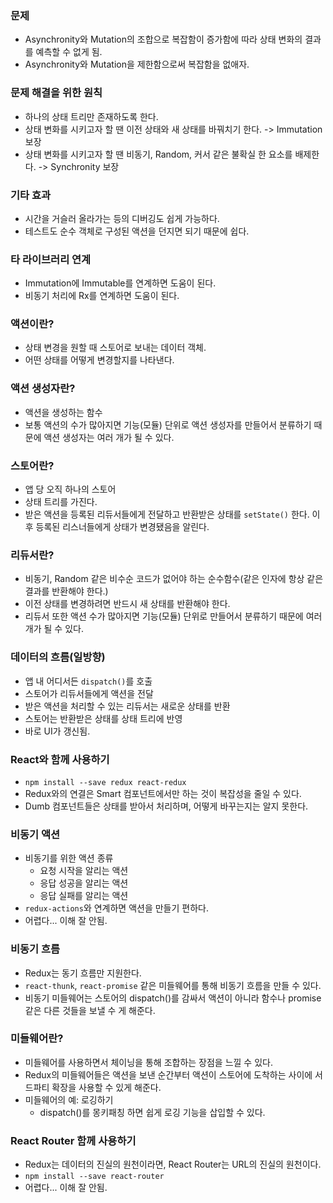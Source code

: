 ### 문제
- Asynchronity와 Mutation의 조합으로 복잡함이 증가함에 따라 상태 변화의 결과를 예측할 수 없게 됨.
- Asynchronity와 Mutation을 제한함으로써 복잡함을 없애자.

### 문제 해결을 위한 원칙
- 하나의 상태 트리만 존재하도록 한다.
- 상태 변화를 시키고자 할 땐 이전 상태와 새 상태를 바꿔치기 한다. -> Immutation 보장
- 상태 변화를 시키고자 할 땐 비동기, Random, 커서 같은 불확실 한 요소를 배제한다. -> Synchronity 보장

### 기타 효과
- 시간을 거슬러 올라가는 등의 디버깅도 쉽게 가능하다.
- 테스트도 순수 객체로 구성된 액션을 던지면 되기 때문에 쉽다.

### 타 라이브러리 연계
- Immutation에 Immutable를 연계하면 도움이 된다.
- 비동기 처리에 Rx를 연계하면 도움이 된다.

### 액션이란?
- 상태 변경을 원할 때 스토어로 보내는 데이터 객체.
- 어떤 상태를 어떻게 변경할지를 나타낸다.

### 액션 생성자란?
- 액션을 생성하는 함수
- 보통 액션의 수가 많아지면 기능(모듈) 단위로 액션 생성자를 만들어서 분류하기 때문에 액션 생성자는 여러 개가 될 수 있다.

### 스토어란?
- 앱 당 오직 하나의 스토어
- 상태 트리를 가진다.
- 받은 액션을 등록된 리듀서들에게 전달하고 반환받은 상태를 ```setState()``` 한다. 이후 등록된 리스너들에게 상태가 변경됐음을 알린다.

### 리듀서란?
- 비동기, Random 같은 비수순 코드가 없어야 하는 순수함수(같은 인자에 항상 같은 결과를 반환해야 한다.)
- 이전 상태를 변경하려면 반드시 새 상태를 반환해야 한다.
- 리듀서 또한 액션 수가 많아지면 기능(모듈) 단위로 만들어서 분류하기 때문에 여러 개가 될 수 있다.

### 데이터의 흐름(일방향)
- 앱 내 어디서든 ```dispatch()```를 호출
- 스토어가 리듀서들에게 액션을 전달
- 받은 액션을 처리할 수 있는 리듀서는 새로운 상태를 반환
- 스토어는 반환받은 상태를 상태 트리에 반영
- 바로 UI가 갱신됨.

### React와 함께 사용하기
- ```npm install --save redux react-redux```
- Redux와의 연결은 Smart 컴포넌트에서만 하는 것이 복잡성을 줄일 수 있다.
- Dumb 컴포넌트들은 상태를 받아서 처리하며, 어떻게 바꾸는지는 알지 못한다.

### 비동기 액션
- 비동기를 위한 액션 종류
	- 요청 시작을 알리는 액션
	- 응답 성공을 알리는 액션
	- 응답 실패를 알리는 액션
- ```redux-actions```와 연계하면 액션을 만들기 편하다.
- 어렵다... 이해 잘 안됨.

### 비동기 흐름
- Redux는 동기 흐름만 지원한다.
- ```react-thunk```, ```react-promise``` 같은 미들웨어를 통해 비동기 흐름을 만들 수 있다.
- 비동기 미들웨어는 스토어의 dispatch()를 감싸서 액션이 아니라 함수나 promise 같은 다른 것들을 보낼 수 게 해준다.

### 미들웨어란?
- 미들웨어를 사용하면서 체이닝을 통해 조합하는 장점을 느낄 수 있다.
- Redux의 미들웨어들은 액션을 보낸 순간부터 액션이 스토어에 도착하는 사이에 서드파티 확장을 사용할 수 있게 해준다.
- 미들웨어의 예: 로깅하기
	- dispatch()를 몽키패칭 하면 쉽게 로깅 기능을 삽입할 수 있다.

### React Router 함께 사용하기
- Redux는 데이터의 진실의 원천이라면, React Router는 URL의 진실의 원천이다.
- ```npm install --save react-router```
- 어렵다... 이해 잘 안됨. 
